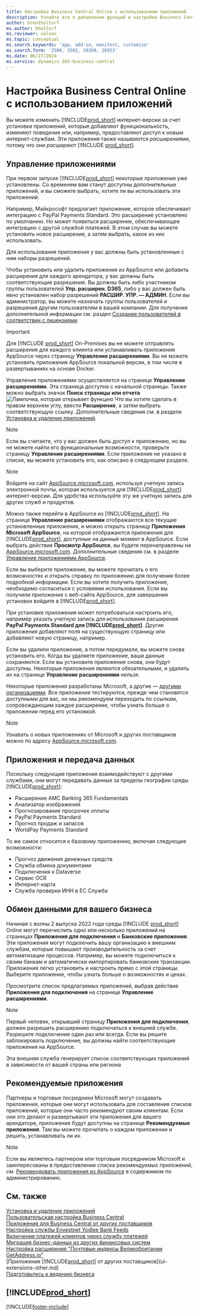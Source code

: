 ```yaml
---
title: Настройка Business Central Online с использованием приложений
description: Узнайте все о добавлении функций и настройке Business Central путем установки приложений в этой статье.
author: brentholtorf
ms.author: bholtorf
ms.reviewer: solsen
ms.topic: conceptual
ms.search.keywords: 'app, add-in, manifest, customize'
ms.search.form: '2500, 2502, 20350, 20353'
ms.date: 06/27/2024
ms.service: dynamics-365-business-central
---
```

# Настройка Business Central Online с использованием приложений

Вы можете изменить [!INCLUDE[prod_short](includes/prod_short.md)] интернет-версии за счет установки приложений, которые добавляют функциональность, изменяют поведение или, например, предоставляют доступ к новым интернет-службам. Эти приложения также называются *расширениями*, потому что они *расширяют* [!INCLUDE [prod_short](includes/prod_short.md)].

## Управление приложениями

При первом запуске [!INCLUDE[prod_short](includes/prod_short.md)] некоторые приложения уже установлены. Со временем вам станут доступны дополнительные приложений, и вы сможете выбрать, хотите ли вы использовать эти приложений.

Например, Майкрософт предлагает приложение, которое обеспечивает интеграцию с PayPal Payments Standard. Это расширение установлено по умолчанию. Но может появиться расширение, обеспечивающее интеграцию с другой службой платежей. В этом случае вы можете установить новое расширение, а затем выбрать, какое из них использовать.  

Для использования приложения у вас должны быть установленные с ним наборы разрешений.

Чтобы установить или удалить приложения из AppSource или добавить расширения для каждого арендатора, у вас должны быть соответствующие разрешения. Вы должны быть либо участником группы пользователей **Упр. расширен. D365**, либо у вас должен быть явно установлен набор разрешений **РАСШИР. УПР. — АДМИН**. Если вы администратор, вы можете назначать группы пользователей и разрешения другим пользователям в вашей компании. Для получения дополнительной информации см. раздел [Создание пользователей в соответствии с лицензиями](ui-how-users-permissions.md).  

> [!IMPORTANT]  
> Для [!INCLUDE [prod_short](includes/prod_short.md)] On-Premises вы не можете отправлять расширения для каждого клиента или устанавливать приложения AppSource через страницу **Управление расширениями**. Вы не можете установить приложения AppSource локальной версии, в том числе в развертываниях на основе Docker.

Управление приложениями осуществляется на странице **Управление расширениями**. Эта страница доступна с начальной страницы. Также можно выбрать значок **Поиск страницы или отчета** ![Лампочка, которая открывает функцию Что вы хотите сделать](media/ui-search/search_small.png "Что вы хотите сделать") в правом верхнем углу, ввести **Расширение**, а затем выбрать соответствующую ссылку. Дополнительные сведения см. в разделе [Установка и удаление приложений](ui-extensions-install-uninstall.md).

> [!NOTE]  
> Если вы считаете, что у вас должен быть доступ к приложению, но вы не можете найти его функциональные возможности, проверьте страницу **Управление расширениями**. Если приложение не указано в списке, вы можете установить его, как описано в следующем разделе.  

> [!NOTE]  
> Войдите на сайт [AppSource.microsoft.com](https://appsource.microsoft.com/), используя учетную запись электронной почты, которая используется для [!INCLUDE[prod_short](includes/prod_short.md)] интернет-версии. Для удобства используйте эту же учетную запись для других служб и продуктов.  

Можно также перейти в AppSource из [!INCLUDE[prod_short](includes/prod_short.md)]. На странице **Управление расширениями** отображаются все текущие установленные приложения, и можно открыть страницу **Приложения Microsoft AppSource**, на которой отображаются приложения для [!INCLUDE[prod_short](includes/prod_short.md)], доступные на данный момент в AppSource. Если выбрать действие **Просмотр AppSource**, вы будете перенаправлены на [AppSource.microsoft.com](https://go.microsoft.com/fwlink/?linkid=2081646). Дополнительные сведения см. в разделе [Управление приложениями AppSource](admin-manage-appsource-apps.md).

Если вы выберите приложение, вы можете прочитать о его возможностях и открыть справку по приложению для получения более подробной информации. Если вы хотите получить приложение, необходимо согласиться с условиями использования. Если вы получили приложение с веб-сайта AppSource, для завершения установки войдите в [!INCLUDE[prod_short](includes/prod_short.md)].  

При установке приложения может потребоваться настроить его, например указать учетную запись для использования расширения **PayPal Payments Standard для [!INCLUDE[prod_short](includes/prod_short.md)]**. Другие приложения добавляют поля на существующую страницу или добавляют новую страницу, например.

Если вы удалили приложение, а потом передумали, вы можете снова установить его. Когда вы удаляете приложение, ваши данные сохраняются. Если вы установите приложение снова, они будут доступны. Некоторые приложения являются обязательными, и удалить их на странице **Управление расширениями** нельзя.

Некоторые приложения разработаны Microsoft, а другие — [другими организациями](ui-extensions-other.md). Все приложения тестируются, прежде чем становятся доступными для вас, но мы рекомендуем переходить по ссылкам, сопровождающим каждое расширение, чтобы узнать больше о приложении перед его установкой.  

> [!NOTE]  
> Узнавать о новых приложениях от Microsoft и других поставщиков можно по адресу [AppSource.microsoft.com](https://appsource.microsoft.com/marketplace/apps?product=dynamics-365%3Bdynamics-365-business-central&page=1).

## Приложения и передача данных

Поскольку следующие приложения взаимодействуют с другими службами, они могут передавать данные за пределы географии среды [!INCLUDE[prod_short](includes/prod_short.md)]:

* Расширение AMC Banking 365 Fundamentals
* Анализатор изображений
* Прогнозирование просрочек оплаты
* PayPal Payments Standard
* Прогноз продаж и запасов
* WorldPay Payments Standard

То же самое относится к базовому приложению, включая следующие возможности:

* Прогноз движения денежных средств
* Служба обмена документами
* Подключения к Dataverse
* Сервис OCR
* Интернет-карта
* Служба проверки ИНН в ЕС Служба

## Обмен данными для вашего бизнеса

Начиная с волны 2 выпуска 2022 года среды [!INCLUDE [prod_short](includes/prod_short.md)] Online могут перечислить одно или несколько приложений на страницах **Приложения для подключения** и **Банковские приложения**. Эти приложения могут подключить вашу организацию к внешним службам, которые повышают производительность за счет автоматизации процессов. Например, вы можете подключиться к своим банкам и автоматически импортировать банковские транзакции. Приложения легко установить и настроить прямо с этой страницы. Выберите приложение, чтобы узнать больше о возможностях и ценах.  

Просмотрите список предлагаемых приложений, выбрав действие **Приложения для подключения** на странице **Управление расширениями**.  

> [!NOTE]
> Первый человек, открывший страницу **Приложения для подключения**, должен разрешить расширению подключаться к внешней службе. Разрешите подключение один раз или всегда. Если вы решите заблокировать подключение, вы должны найти соответствующие приложения на AppSource.

Эта внешняя служба генерирует список соответствующих приложений в зависимости от вашей страны или региона

## Рекомендуемые приложения

Партнеры и торговые посредники Microsoft могут создавать приложения, которые они могут использовать для составления списков приложений, которые они часто рекомендуют своим клиентам. Если они это делают и развертывают эти приложения для вашего арендаторе, приложения будут доступны на странице **Рекомендуемые приложения**. Там вы можете прочитать о каждом приложении и решить, устанавливать ли их.

> [!NOTE]
> Если вы являетесь партнером или торговым посредником Microsoft и заинтересованы в предоставлении списка рекомендуемых приложений, см. [Рекомендовать приложения из AppSource](/dynamics365/business-central/dev-itpro/administration/recommend-apps) в содержимом по администрированию.

## См. также

[Установка и удаление приложений](ui-extensions-install-uninstall.md)  
[Пользовательская настройка Business Central](ui-customizing-overview.md)  
[Приложения для Business Central от других поставщиков](ui-extensions-other.md)  
[Настройка службы Envestnet Yodlee Bank Feeds](bank-how-setup-bank-statement-service.md)  
[Включение платежей клиентов через службу платежей](sales-how-enable-payment-service-extensions.md)  
[Миграция бизнес-данных из других финансовых систем](across-import-data-configuration-packages.md)  
[Настройка расширения "Почтовые индексы Великобритании GetAddress.io"](LocalFunctionality/UnitedKingdom/uk-setup-postal-code-service.md)  
[Приложения [!INCLUDE[prod_short](includes/prod_short.md)] от других поставщиков](ui-extensions-other.md)  
[Подготовьтесь к ведению бизнеса](ui-get-ready-business.md)  

## [!INCLUDE[prod_short](includes/free_trial_md.md)]  


[!INCLUDE[footer-include](includes/footer-banner.md)]
